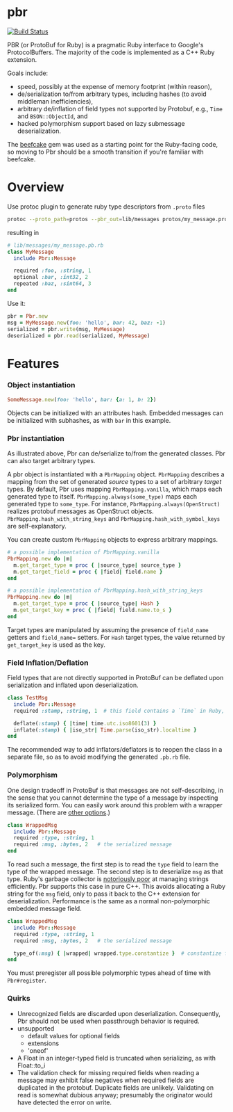 # pbr
[![Build Status](https://travis-ci.org/wintonpc/pbr.svg)](https://travis-ci.org/wintonpc/pbr)

PBR (or ProtoBuf for Ruby) is a pragmatic Ruby interface to Google's ProtocolBuffers.
The majority of the code is implemented as a C++ Ruby extension.

Goals include:

- speed, possibly at the expense of memory footprint (within reason),
- de/serialization to/from arbitrary types, including hashes (to avoid middleman inefficiencies),
- arbitrary de/inflation of field types not supported by Protobuf, e.g., `Time` and `BSON::ObjectId`, and
- hacked polymorphism support based on lazy submessage deserialization.

The [beefcake](https://rubygems.org/gems/beefcake) gem was used as a starting point for the Ruby-facing code,
so moving to Pbr should be a smooth transition if you're familiar with beefcake.

# Overview

Use protoc plugin to generate ruby type descriptors from `.proto` files

```bash
protoc --proto_path=protos --pbr_out=lib/messages protos/my_message.proto
```

resulting in

```ruby
# lib/messages/my_message.pb.rb
class MyMessage
  include Pbr::Message

  required :foo, :string, 1
  optional :bar, :int32, 2
  repeated :baz, :sint64, 3
end
```

Use it:

```ruby
pbr = Pbr.new
msg = MyMessage.new(foo: 'hello', bar: 42, baz: -1)
serialized = pbr.write(msg, MyMessage)
deserialized = pbr.read(serialized, MyMessage)
```

# Features

### Object instantiation

```ruby
SomeMessage.new(foo: 'hello', bar: {a: 1, b: 2})
```

Objects can be initialized with an attributes hash.
Embedded messages can be initialized with subhashes, as with `bar` in this example.

### Pbr instantiation

As illustrated above, Pbr can de/serialize to/from the generated classes. Pbr can also target
arbitrary types.

A pbr object is instantiated with a `PbrMapping` object. `PbrMapping` describes a mapping from
the set of generated _source_ types to a set of arbitrary _target_ types. By default,
Pbr uses mapping `PbrMapping.vanilla`, which maps each generated type to itself.
`PbrMapping.always(some_type)` maps each generated type to
`some_type`. For instance, `PbrMapping.always(OpenStruct)` realizes protobuf messages as OpenStruct
objects. `PbrMapping.hash_with_string_keys` and `PbrMapping.hash_with_symbol_keys` are self-explanatory.

You can create custom `PbrMapping` objects to express arbitrary mappings.

```ruby
# a possible implementation of PbrMapping.vanilla
PbrMapping.new do |m|
  m.get_target_type = proc { |source_type| source_type }
  m.get_target_field = proc { |field| field.name }
end

# a possible implementation of PbrMapping.hash_with_string_keys
PbrMapping.new do |m|
  m.get_target_type = proc { |source_type| Hash }
  m.get_target_key = proc { |field| field.name.to_s }
end
```

Target types are manipulated by assuming the presence of `field_name` getters and `field_name=` setters.
For `Hash` target types, the value returned by `get_target_key` is used as the key.

### Field Inflation/Deflation

Field types that are not directly supported in ProtoBuf can be deflated upon serialization and
inflated upon deserialization.

```ruby
class TestMsg
  include Pbr::Message
  required :stamp, :string, 1  # this field contains a `Time` in Ruby, but is serialized as a string

  deflate(:stamp) { |time| time.utc.iso8601(3) }
  inflate(:stamp) { |iso_str| Time.parse(iso_str).localtime }
end
```

The recommended way to add inflators/deflators is to reopen the class in a separate file, so as to
avoid modifying the generated `.pb.rb` file.

### Polymorphism

One design tradeoff in ProtoBuf is that messages are not self-describing, in the sense that you
cannot determine the type of a message by inspecting its serialized form. You can easily
work around this problem with a wrapper message.
(There are [other options](http://www.indelible.org/ink/protobuf-polymorphism/).)

```ruby
class WrappedMsg
  include Pbr::Message
  required :type, :string, 1
  required :msg, :bytes, 2   # the serialized message
end
```

To read such a message, the first step is to read the `type` field to learn the type of the wrapped message.
The second step is to deserialize `msg` as that type. Ruby's garbage collector is
[notoriously poor](https://www.google.com/search?q=ruby+string+garbage+collection)
at managing strings efficiently. Pbr supports this case in pure C++. This avoids allocating a Ruby string for the
`msg` field, only to pass it back to the C++ extension for deserialization. Performance is the same as
a normal non-polymorphic embedded message field.

```ruby
class WrappedMsg
  include Pbr::Message
  required :type, :string, 1
  required :msg, :bytes, 2   # the serialized message

  type_of(:msg) { |wrapped| wrapped.type.constantize }  # constantize from activesupport
end
```

You must preregister all possible polymorphic types ahead of time with `Pbr#register`.

### Quirks

- Unrecognized fields are discarded upon deserialization. Consequently, Pbr should not be used
  when passthrough behavior is required.
- unsupported
  - default values for optional fields
  - extensions
  - 'oneof'
- A Float in an integer-typed field is truncated when serializing, as with Float::to_i
- The validation check for missing required fields when reading a message may exhibit false negatives
  when required fields are duplicated in the protobuf. Duplicate fields are unlikely.
  Validating on read is somewhat dubious anyway; presumably the originator would have
  detected the error on write.


